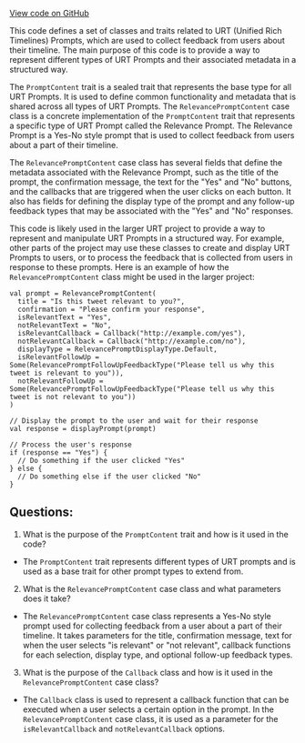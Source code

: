 [View code on GitHub](https://github.com/misbahsy/the-algorithm/product-mixer/core/src/main/scala/com/twitter/product_mixer/core/model/marshalling/response/urt/item/prompt/PromptContent.scala)

This code defines a set of classes and traits related to URT (Unified Rich Timelines) Prompts, which are used to collect feedback from users about their timeline. The main purpose of this code is to provide a way to represent different types of URT Prompts and their associated metadata in a structured way.

The `PromptContent` trait is a sealed trait that represents the base type for all URT Prompts. It is used to define common functionality and metadata that is shared across all types of URT Prompts. The `RelevancePromptContent` case class is a concrete implementation of the `PromptContent` trait that represents a specific type of URT Prompt called the Relevance Prompt. The Relevance Prompt is a Yes-No style prompt that is used to collect feedback from users about a part of their timeline.

The `RelevancePromptContent` case class has several fields that define the metadata associated with the Relevance Prompt, such as the title of the prompt, the confirmation message, the text for the "Yes" and "No" buttons, and the callbacks that are triggered when the user clicks on each button. It also has fields for defining the display type of the prompt and any follow-up feedback types that may be associated with the "Yes" and "No" responses.

This code is likely used in the larger URT project to provide a way to represent and manipulate URT Prompts in a structured way. For example, other parts of the project may use these classes to create and display URT Prompts to users, or to process the feedback that is collected from users in response to these prompts. Here is an example of how the `RelevancePromptContent` class might be used in the larger project:

```
val prompt = RelevancePromptContent(
  title = "Is this tweet relevant to you?",
  confirmation = "Please confirm your response",
  isRelevantText = "Yes",
  notRelevantText = "No",
  isRelevantCallback = Callback("http://example.com/yes"),
  notRelevantCallback = Callback("http://example.com/no"),
  displayType = RelevancePromptDisplayType.Default,
  isRelevantFollowUp = Some(RelevancePromptFollowUpFeedbackType("Please tell us why this tweet is relevant to you")),
  notRelevantFollowUp = Some(RelevancePromptFollowUpFeedbackType("Please tell us why this tweet is not relevant to you"))
)

// Display the prompt to the user and wait for their response
val response = displayPrompt(prompt)

// Process the user's response
if (response == "Yes") {
  // Do something if the user clicked "Yes"
} else {
  // Do something else if the user clicked "No"
}
```
## Questions: 
 1. What is the purpose of the `PromptContent` trait and how is it used in the code?
- The `PromptContent` trait represents different types of URT prompts and is used as a base trait for other prompt types to extend from.

2. What is the `RelevancePromptContent` case class and what parameters does it take?
- The `RelevancePromptContent` case class represents a Yes-No style prompt used for collecting feedback from a user about a part of their timeline. It takes parameters for the title, confirmation message, text for when the user selects "is relevant" or "not relevant", callback functions for each selection, display type, and optional follow-up feedback types.

3. What is the purpose of the `Callback` class and how is it used in the `RelevancePromptContent` case class?
- The `Callback` class is used to represent a callback function that can be executed when a user selects a certain option in the prompt. In the `RelevancePromptContent` case class, it is used as a parameter for the `isRelevantCallback` and `notRelevantCallback` options.